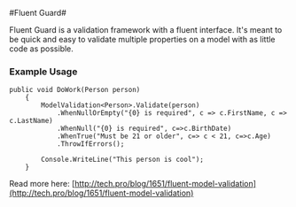 #Fluent Guard#

Fluent Guard is a validation framework with a fluent interface. It's meant to be quick and easy to validate multiple properties on a model with as little code as possible.

### Example Usage ###

	public void DoWork(Person person)
        {
            ModelValidation<Person>.Validate(person)
                .WhenNullOrEmpty("{0} is required", c => c.FirstName, c => c.LastName)
                .WhenNull("{0} is required", c=>c.BirthDate)
                .WhenTrue("Must be 21 or older", c=> c < 21, c=>c.Age)
                .ThrowIfErrors();

            Console.WriteLine("This person is cool");
        } 

Read more here: [http://tech.pro/blog/1651/fluent-model-validation](http://tech.pro/blog/1651/fluent-model-validation)